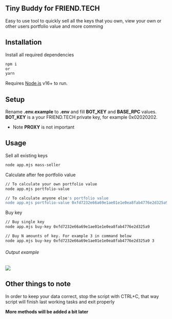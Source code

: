 ## Tiny Buddy for FRIEND.TECH

Easy to use tool to quickly sell all the keys that you own, view your own or other users portfolio value and more comming

## Installation

Install all required dependencies

```sh
npm i
or
yarn
```

Requires [Node.js](https://nodejs.org/) v16+ to run.

## Setup

Rename **.env.example** to **.env** and fill **BOT_KEY** and **BASE_RPC** values. **BOT_KEY** is a your FRIEND.TECH private key, for example 0x02020202.

-   Note **PROXY** is not important

## Usage

Sell all existing keys

```sh
node app.mjs mass-seller
```

Calculate after fee portfolio value

```sh
// To calculate your own portfolio value
node app.mjs portfolio-value

// To calculate anyone else's portfolio value
node app.mjs portfolio-value 0xfd7232e66a69e1ae01e1e0ea8fab4776e2d325a9
```

Buy key

```sh
// Buy single key
node app.mjs buy-key 0xfd7232e66a69e1ae01e1e0ea8fab4776e2d325a9

// Buy N amounts of key. For example 3 in command below
node app.mjs buy-key 0xfd7232e66a69e1ae01e1e0ea8fab4776e2d325a9 3
```

###### Output example

![](https://i.imgur.com/zgWjSHO.png)

## Other things to note

In order to keep your data correct, stop the script with CTRL+C, that way script will finish last working tasks and exit properly

**More methods will be added a bit later**
